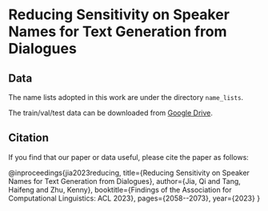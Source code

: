 # Reducing Sensitivity on Speaker Names for Text Generation from Dialogues

## Data

The name lists adopted in this work are under the directory `name_lists`.

The train/val/test data can be downloaded from [Google Drive](https://drive.google.com/file/d/1-smvArMapDyfHpzlN8gOs0klbsRevww2/view?usp=sharing).


## Citation

If you find that our paper or data useful, please cite the paper as follows:

@inproceedings{jia2023reducing,
  title={Reducing Sensitivity on Speaker Names for Text Generation from Dialogues},
  author={Jia, Qi and Tang, Haifeng and Zhu, Kenny},
  booktitle={Findings of the Association for Computational Linguistics: ACL 2023},
  pages={2058--2073},
  year={2023}
}

